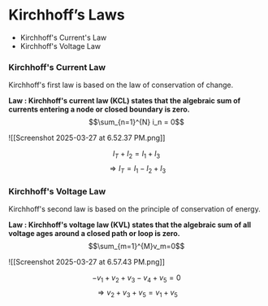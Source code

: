 
# Kirchhoff’s Laws

- Kirchhoff's Current's Law
- Kirchhoff's Voltage Law

### Kirchhoff's Current Law

Kirchhoff's first law is based on the law of conservation of change.

**Law : Kirchhoff's current law (KCL) states that the algebraic sum of currents entering a node or closed boundary is zero.**
$$\sum_{n=1}^{N} i_n = 0$$

![[Screenshot 2025-03-27 at 6.52.37 PM.png]]

$$I_T + I_2 = I_1 + I_3$$
$$\Rightarrow I_T = I_1 - I_2 + I_3$$

### Kirchhoff's Voltage Law

Kirchhoff's second law is based on the principle of conservation of energy.

**Law : Kirchhoff's voltage law (KVL) states that the algebraic sum of all voltage ages around a closed path or loop is zero.**
$$\sum_{m=1}^{M}v_m=0$$

![[Screenshot 2025-03-27 at 6.57.43 PM.png]]

$$-v_1 + v_2 + v_3 - v_4 + v_5 = 0$$
$$\Rightarrow v_2 + v_3 + v_5 = v_1 + v_5$$

